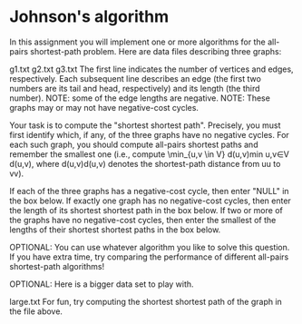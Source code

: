 # Johnson's algorithm

In this assignment you will implement one or more algorithms for the all-pairs shortest-path problem. Here are data files describing three graphs:

g1.txt
g2.txt
g3.txt
The first line indicates the number of vertices and edges, respectively. Each subsequent line describes an edge (the first two numbers are its tail and head, respectively) and its length (the third number). NOTE: some of the edge lengths are negative. NOTE: These graphs may or may not have negative-cost cycles.

Your task is to compute the "shortest shortest path". Precisely, you must first identify which, if any, of the three graphs have no negative cycles. For each such graph, you should compute all-pairs shortest paths and remember the smallest one (i.e., compute \min_{u,v \in V} d(u,v)min 
u,v∈V
​	
 d(u,v), where d(u,v)d(u,v) denotes the shortest-path distance from uu to vv).

If each of the three graphs has a negative-cost cycle, then enter "NULL" in the box below. If exactly one graph has no negative-cost cycles, then enter the length of its shortest shortest path in the box below. If two or more of the graphs have no negative-cost cycles, then enter the smallest of the lengths of their shortest shortest paths in the box below.

OPTIONAL: You can use whatever algorithm you like to solve this question. If you have extra time, try comparing the performance of different all-pairs shortest-path algorithms!

OPTIONAL: Here is a bigger data set to play with.

large.txt
For fun, try computing the shortest shortest path of the graph in the file above.
